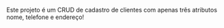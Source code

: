 Este projeto é um CRUD de cadastro de clientes com apenas três atributos nome, telefone e endereço!
